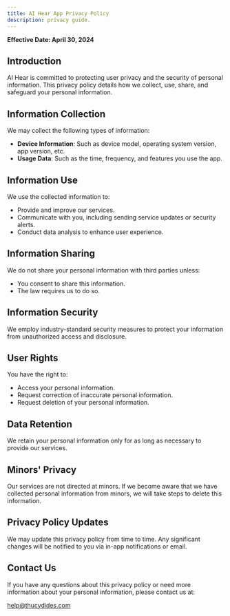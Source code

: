 ```yaml
---
title: AI Hear App Privacy Policy
description: privacy guide.
---
```


**Effective Date: April 30, 2024**

## Introduction

AI Hear is committed to protecting user privacy and the security of personal information. This privacy policy details how we collect, use, share, and safeguard your personal information.

## Information Collection

We may collect the following types of information:

- **Device Information**: Such as device model, operating system version, app version, etc.
- **Usage Data**: Such as the time, frequency, and features you use the app.

## Information Use

We use the collected information to:

- Provide and improve our services.
- Communicate with you, including sending service updates or security alerts.
- Conduct data analysis to enhance user experience.

## Information Sharing

We do not share your personal information with third parties unless:

- You consent to share this information.
- The law requires us to do so.

## Information Security

We employ industry-standard security measures to protect your information from unauthorized access and disclosure.

## User Rights

You have the right to:

- Access your personal information.
- Request correction of inaccurate personal information.
- Request deletion of your personal information.

## Data Retention

We retain your personal information only for as long as necessary to provide our services.

## Minors' Privacy

Our services are not directed at minors. If we become aware that we have collected personal information from minors, we will take steps to delete this information.

## Privacy Policy Updates

We may update this privacy policy from time to time. Any significant changes will be notified to you via in-app notifications or email.

## Contact Us

If you have any questions about this privacy policy or need more information about your personal information, please contact us at:

help@thucydides.com
